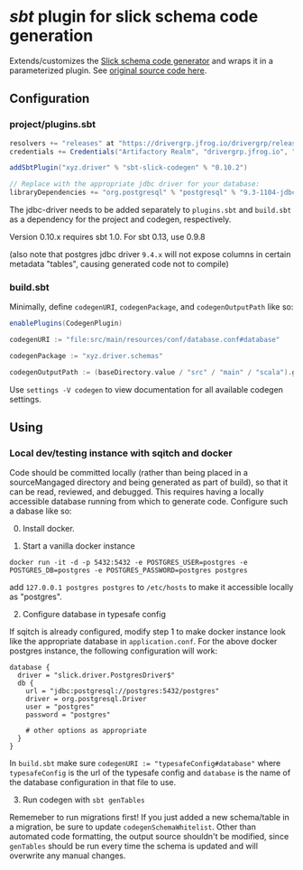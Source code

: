 # _sbt_ plugin for slick schema code generation

Extends/customizes the
[Slick schema code generator](http://slick.lightbend.com/doc/3.1.1/code-generation.html) and wraps it in a parameterized plugin. See [original source code here](https://github.com/slick/slick/tree/master/slick-codegen/src/main/scala/slick/codegen).

## Configuration

### project/plugins.sbt

```sbt
resolvers += "releases" at "https://drivergrp.jfrog.io/drivergrp/releases"
credentials += Credentials("Artifactory Realm", "drivergrp.jfrog.io", "sbt-publisher", "***REMOVED***")

addSbtPlugin("xyz.driver" % "sbt-slick-codegen" % "0.10.2")

// Replace with the appropriate jdbc driver for your database:
libraryDependencies += "org.postgresql" % "postgresql" % "9.3-1104-jdbc41"
```

The jdbc-driver needs to be added separately to `plugins.sbt` and `build.sbt` as a dependency for the project and codegen, respectively.

Version 0.10.x requires sbt 1.0. For sbt 0.13, use 0.9.8

(also note that postgres jdbc driver `9.4.x` will not expose columns in certain metadata "tables", causing generated code not to compile)

### build.sbt

Minimally, define `codegenURI`, `codegenPackage`, and `codegenOutputPath` like so:


```sbt
enablePlugins(CodegenPlugin)

codegenURI := "file:src/main/resources/conf/database.conf#database"

codegenPackage := "xyz.driver.schemas"

codegenOutputPath := (baseDirectory.value / "src" / "main" / "scala").getPath
```

Use `settings -V codegen` to view documentation for all available codegen settings.

## Using

### Local dev/testing instance with sqitch and docker

Code should be committed locally (rather than being placed in a sourceMangaged directory and being generated as part of build), so that it can be read, reviewed, and debugged. This requires having a locally accessible database running from which to generate code. Configure such a dabase like so:

0. Install docker.

1. Start a vanilla docker instance

```
docker run -it -d -p 5432:5432 -e POSTGRES_USER=postgres -e POSTGRES_DB=postgres -e POSTGRES_PASSWORD=postgres postgres
```

add `127.0.0.1 postgres postgres` to `/etc/hosts` to make it accessible locally as "postgres".

2. Configure database in typesafe config

If sqitch is already configured, modify step 1 to make docker instance look like the appropriate database in `application.conf`. For the above docker postgres instance, the following configuration will work:

```
database {
  driver = "slick.driver.PostgresDriver$"
  db {
    url = "jdbc:postgresql://postgres:5432/postgres"
    driver = org.postgresql.Driver
    user = "postgres"
    password = "postgres"

    # other options as appropriate
  }
}
```

In `build.sbt` make sure `codegenURI := "typesafeConfig#database"` where `typesafeConfig` is the url of the typesafe config and `database` is the name of the database configuration in that file to use.

3. Run codegen with `sbt genTables`

Rememeber to run migrations first! If you just added a new schema/table in a migration, be sure to update `codegenSchemaWhitelist`. Other than automated code formatting, the output source shouldn't be modified, since `genTables` should be run every time the schema is updated and will overwrite any manual changes.

